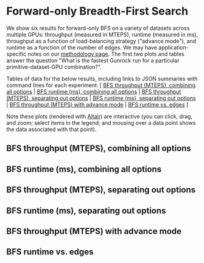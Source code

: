 # Forward-only Breadth-First Search

We show six results for forward-only BFS on a variety of datasets across multiple GPUs: throughput (measured in MTEPS), runtime (measured in ms), throughput as a function of load-balancing strategy ("advance mode"), and runtime as a function of the number of edges. We may have application-specific notes on our [methodology page](/gunrock/methodology). The first two plots and tables answer the question "What is the fastest Gunrock run for a particular primitive-dataset-GPU combination?".

Tables of data for the below results, including links to JSON summaries with command lines for each experiment: [
  [BFS throughput (MTEPS), combining all options](analysis/gunrock_primitives_bfs_mteps_best_table.md) |
  [BFS runtime (ms), combining all options](analysis/gunrock_primitives_bfs_avg_process_time_best_table.md) |
  [BFS throughput (MTEPS), separating out options](analysis/gunrock_primitives_bfs_mteps_table.md) |
  [BFS runtime (ms), separating out options](analysis/gunrock_primitives_bfs_avg_process_time_table.md) |
  [BFS throughput (MTEPS) with advance mode](analysis/gunrock_primitives_bfs_advance_mode_table.md) |
  [BFS runtime vs. edges](analysis/gunrock_primitives_bfs_edges_table.md)
]

Note these plots (rendered with [Altair](https://altair-viz.github.io/)) are interactive (you can click, drag, and zoom; select items in the legend; and mousing over a data point shows the data associated with that point).

<script type="text/javascript">
  var svgopt = { renderer: "svg" }
  var spec_gunrock_primitives_bfs_mteps_best = "https://raw.githubusercontent.com/gunrock/io/master/plots/gunrock_primitives_bfs_mteps_best.json";
  vegaEmbed('#vis_gunrock_primitives_bfs_mteps_best', spec_gunrock_primitives_bfs_mteps_best, opt=svgopt).then(function(result) {
    // Access the Vega view instance (https://vega.github.io/vega/docs/api/view/) as result.view
  }).catch(console.error);

  var spec_gunrock_primitives_bfs_avg_process_time_best = "https://raw.githubusercontent.com/gunrock/io/master/plots/gunrock_primitives_bfs_avg_process_time_best.json";
  vegaEmbed('#vis_gunrock_primitives_bfs_avg_process_time_best', spec_gunrock_primitives_bfs_avg_process_time_best, opt=svgopt).then(function(result) {
    // Access the Vega view instance (https://vega.github.io/vega/docs/api/view/) as result.view
  }).catch(console.error);

  var spec_gunrock_primitives_bfs_mteps = "https://raw.githubusercontent.com/gunrock/io/master/plots/gunrock_primitives_bfs_mteps.json";
  vegaEmbed('#vis_gunrock_primitives_bfs_mteps', spec_gunrock_primitives_bfs_mteps, opt=svgopt).then(function(result) {
    // Access the Vega view instance (https://vega.github.io/vega/docs/api/view/) as result.view
  }).catch(console.error);

  var spec_gunrock_primitives_bfs_avg_process_time = "https://raw.githubusercontent.com/gunrock/io/master/plots/gunrock_primitives_bfs_avg_process_time.json";
  vegaEmbed('#vis_gunrock_primitives_bfs_avg_process_time', spec_gunrock_primitives_bfs_avg_process_time, opt=svgopt).then(function(result) {
    // Access the Vega view instance (https://vega.github.io/vega/docs/api/view/) as result.view
  }).catch(console.error);

  var spec_gunrock_primitives_bfs_advance_mode = "https://raw.githubusercontent.com/gunrock/io/master/plots/gunrock_primitives_bfs_advance_mode.json";
  vegaEmbed('#vis_gunrock_primitives_bfs_advance_mode', spec_gunrock_primitives_bfs_advance_mode, opt=svgopt).then(function(result) {
    // Access the Vega view instance (https://vega.github.io/vega/docs/api/view/) as result.view
  }).catch(console.error);

  var spec_gunrock_primitives_bfs_edges = "https://raw.githubusercontent.com/gunrock/io/master/plots/gunrock_primitives_bfs_edges.json";
  vegaEmbed('#vis_gunrock_primitives_bfs_edges', spec_gunrock_primitives_bfs_edges, opt=svgopt).then(function(result) {
    // Access the Vega view instance (https://vega.github.io/vega/docs/api/view/) as result.view
  }).catch(console.error);
</script>

## BFS throughput (MTEPS), combining all options
<div id="vis_gunrock_primitives_bfs_mteps_best"></div>

## BFS runtime (ms), combining all options
<div id="vis_gunrock_primitives_bfs_avg_process_time_best"></div>

## BFS throughput (MTEPS), separating out options
<div id="vis_gunrock_primitives_bfs_mteps"></div>

## BFS runtime (ms), separating out options
<div id="vis_gunrock_primitives_bfs_avg_process_time"></div>

## BFS throughput (MTEPS) with advance mode
<div id="vis_gunrock_primitives_bfs_advance_mode"></div>

## BFS runtime vs. edges
<div id="vis_gunrock_primitives_bfs_edges"></div>
